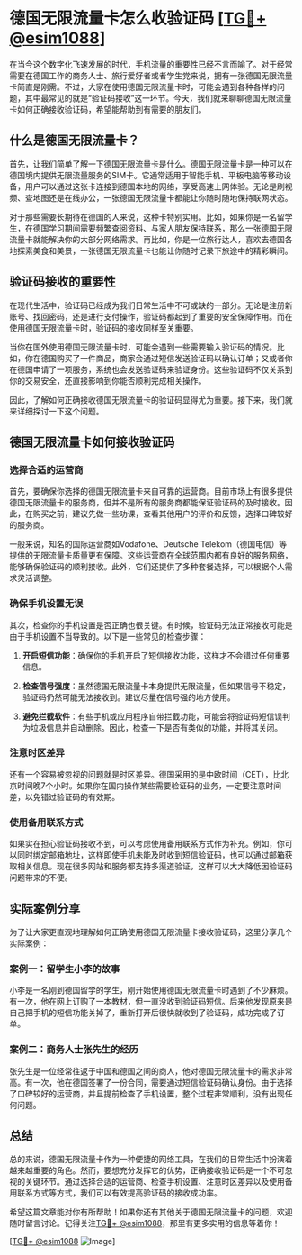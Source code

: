 # 德国无限流量卡怎么收验证码 [[TG💪+ @esim1088](https://t.me/s/esim1088)]

在当今这个数字化飞速发展的时代，手机流量的重要性已经不言而喻了。对于经常需要在德国工作的商务人士、旅行爱好者或者学生党来说，拥有一张德国无限流量卡简直是刚需。不过，大家在使用德国无限流量卡时，可能会遇到各种各样的问题，其中最常见的就是“验证码接收”这一环节。今天，我们就来聊聊德国无限流量卡如何正确接收验证码，希望能帮助到有需要的朋友们。

## 什么是德国无限流量卡？

首先，让我们简单了解一下德国无限流量卡是什么。德国无限流量卡是一种可以在德国境内提供无限流量服务的SIM卡。它通常适用于智能手机、平板电脑等移动设备，用户可以通过这张卡连接到德国本地的网络，享受高速上网体验。无论是刷视频、查地图还是在线办公，一张德国无限流量卡都能让你随时随地保持联网状态。

对于那些需要长期待在德国的人来说，这种卡特别实用。比如，如果你是一名留学生，在德国学习期间需要频繁查阅资料、与家人朋友保持联系，那么一张德国无限流量卡就能解决你的大部分网络需求。再比如，你是一位旅行达人，喜欢去德国各地探索美食和美景，一张德国无限流量卡也能让你随时记录下旅途中的精彩瞬间。

## 验证码接收的重要性

在现代生活中，验证码已经成为我们日常生活中不可或缺的一部分。无论是注册新账号、找回密码，还是进行支付操作，验证码都起到了重要的安全保障作用。而在使用德国无限流量卡时，验证码的接收同样至关重要。

当你在国外使用德国无限流量卡时，可能会遇到一些需要输入验证码的情况。比如，你在德国购买了一件商品，商家会通过短信发送验证码以确认订单；又或者你在德国申请了一项服务，系统也会发送验证码来验证身份。这些验证码不仅关系到你的交易安全，还直接影响到你能否顺利完成相关操作。

因此，了解如何正确接收德国无限流量卡的验证码显得尤为重要。接下来，我们就来详细探讨一下这个问题。

## 德国无限流量卡如何接收验证码

### 选择合适的运营商

首先，要确保你选择的德国无限流量卡来自可靠的运营商。目前市场上有很多提供德国无限流量卡的服务商，但并不是所有的服务商都能保证验证码的及时接收。因此，在购买之前，建议先做一些功课，查看其他用户的评价和反馈，选择口碑较好的服务商。

一般来说，知名的国际运营商如Vodafone、Deutsche Telekom（德国电信）等提供的无限流量卡质量更有保障。这些运营商在全球范围内都有良好的服务网络，能够确保验证码的顺利接收。此外，它们还提供了多种套餐选择，可以根据个人需求灵活调整。

### 确保手机设置无误

其次，检查你的手机设置是否正确也很关键。有时候，验证码无法正常接收可能是由于手机设置不当导致的。以下是一些常见的检查步骤：

1. **开启短信功能**：确保你的手机开启了短信接收功能，这样才不会错过任何重要信息。
   
2. **检查信号强度**：虽然德国无限流量卡本身提供无限流量，但如果信号不稳定，验证码仍然可能无法接收到。建议尽量在信号强的地方使用。

3. **避免拦截软件**：有些手机或应用程序自带拦截功能，可能会将验证码短信误判为垃圾信息并自动删除。因此，检查一下是否有类似的功能，并将其关闭。

### 注意时区差异

还有一个容易被忽视的问题就是时区差异。德国采用的是中欧时间（CET），比北京时间晚7个小时。如果你在国内操作某些需要验证码的业务，一定要注意时间差，以免错过验证码的有效期。

### 使用备用联系方式

如果实在担心验证码接收不到，可以考虑使用备用联系方式作为补充。例如，你可以同时绑定邮箱地址，这样即使手机未能及时收到短信验证码，也可以通过邮箱获取相关信息。现在很多网站和服务都支持多渠道验证，这样可以大大降低因验证码问题带来的不便。

## 实际案例分享

为了让大家更直观地理解如何正确使用德国无限流量卡接收验证码，这里分享几个实际案例：

### 案例一：留学生小李的故事

小李是一名刚到德国留学的学生，刚开始使用德国无限流量卡时遇到了不少麻烦。有一次，他在网上订购了一本教材，但一直没收到验证码短信。后来他发现原来是自己把手机的短信功能关掉了，重新打开后很快就收到了验证码，成功完成了订单。

### 案例二：商务人士张先生的经历

张先生是一位经常往返于中国和德国之间的商人，他对德国无限流量卡的需求非常高。有一次，他在德国签署了一份合同，需要通过短信验证码确认身份。由于选择了口碑较好的运营商，并且提前检查了手机设置，整个过程非常顺利，没有出现任何问题。

## 总结

总的来说，德国无限流量卡作为一种便捷的网络工具，在我们的日常生活中扮演着越来越重要的角色。然而，要想充分发挥它的优势，正确接收验证码是一个不可忽视的关键环节。通过选择合适的运营商、检查手机设置、注意时区差异以及使用备用联系方式等方式，我们可以有效提高验证码的接收成功率。

希望这篇文章能对你有所帮助！如果你还有其他关于德国无限流量卡的问题，欢迎随时留言讨论。记得关注[TG💪+ @esim1088](https://t.me/s/esim1088)，那里有更多实用的信息等着你！

[[TG💪+ @esim1088](https://t.me/s/esim1088) ![Image](https://i.postimg.cc/4NQfJmqS/Snipaste-2025-05-13-00-14-12.png)]